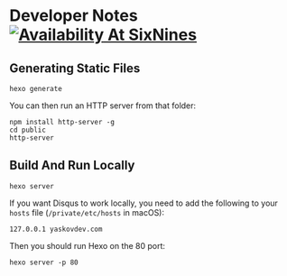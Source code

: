 # Developer Notes [![Availability At SixNines](http://www.sixnines.io/b/0e54)](http://www.sixnines.io/h/0e54)

## Generating Static Files

```shell
hexo generate
```

You can then run an HTTP server from that folder:

```shell
npm install http-server -g
cd public
http-server
```

## Build And Run Locally

```shell
hexo server
```

If you want Disqus to work locally, you need to add the following to your `hosts` file (`/private/etc/hosts` in macOS):

```text
127.0.0.1 yaskovdev.com
```

Then you should run Hexo on the 80 port:

```text
hexo server -p 80
```
